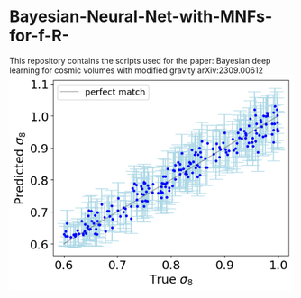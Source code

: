 # Bayesian-Neural-Net-with-MNFs-for-f-R-
This repository contains the scripts used for the paper:  Bayesian deep learning for cosmic volumes with modified gravity arXiv:2309.00612 
![alt text](https://github.com/JavierOrjuela/Bayesian-Neural-Net-with-MNFs-for-f-R-/blob/main/ps/sig8.png?raw=true)
